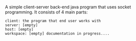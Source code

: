 A simple client-server back-end java program that uses socket programming. It consists of 4 main parts:

    client: the program that end user works with
    server: [empty]
    host: [empty]
    workspace: [empty] documentation in progress....
